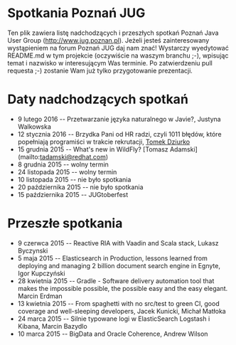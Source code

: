 Spotkania Poznań JUG
========

Ten plik zawiera listę nadchodzących i przeszłych spotkań Poznań Java User Group (http://www.jug.poznan.pl). Jeżeli
jesteś zainteresowany wystąpieniem na forum Poznań JUG daj nam znać! Wystarczy wyedytować README.md w tym projekcie
(oczywiście na waszym branchu ;-), wpisując temat i nazwisko w interesującym Was terminie. Po zatwierdzeniu pull 
requesta ;-) zostanie Wam już tylko przygotowanie prezentacji.

Daty nadchodzących spotkań
========
* 9 lutego 2016 -- Przetwarzanie języka naturalnego w Javie?, Justyna Walkowska
* 12 stycznia 2016 -- Brzydka Pani od HR radzi, czyli 1011 błędów, które popełniają programiści w trakcie rekrutacji, [Tomek Dziurko](http://tomaszdziurko.pl)
* 15 grudnia 2015 -- What's new in WildFly? [Tomasz Adamski] (mailto:tadamski@redhat.com)
* 8 grudnia 2015 -- wolny termin
* 24 listopada 2015 -- wolny termin
* 10 listopada 2015 -- nie było spotkania
* 20 października 2015 -- nie było spotkania
* 15 października 2015 -- JUGtoberfest

Przeszłe spotkania
=========
* 9 czerwca 2015 -- Reactive RIA with Vaadin and Scala stack, Lukasz Byczynski 
* 5 maja 2015 -- Elasticsearch in Production, lessons learned from deploying and managing 2 billion document search engine in Egnyte, Igor Kupczyński
* 28 kwietnia 2015 -- Gradle - Software delivery automation tool that makes the impossible possible, the possible easy and the easy elegant. Marcin Erdman
* 13 kwietnia 2015 -- From spaghetti with no src/test to green CI, good coverage and well-sleeping developers, Jacek Kunicki, Michał Matłoka
* 24 marca 2015 -- Silnie typowane logi w ElasticSearch Logstash i Kibana, Marcin Bazydlo
* 10 marca 2015 -- BigData and Oracle Coherence, Andrew Wilson
